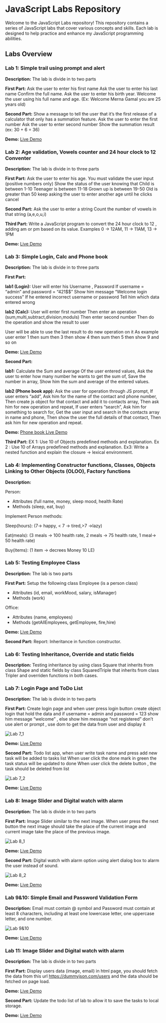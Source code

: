 # JavaScript Labs Repository

Welcome to the JavaScript Labs repository! This repository contains a series of JavaScript labs that cover various concepts and skills. Each lab is designed to help practice and enhance my JavaScript programming abilities.

## Labs Overview

<!-- Lab1 -->
### Lab 1: Simple trail using prompt and alert

**Description:**
The lab is divide in to two parts

**First Part:**
Ask the user to enter his first name
Ask the user to enter his last name
Confirm the full name.
Ask the user to enter his birth year.
Welcome the user using his full name and age.
(Ex: Welcome Merna Gamal you are 25 years old)

**Second Part:**
Show a message to tell the user that it’s the first release of a calculator that only has a summation feature.
Ask the user to enter the first number
Ask the user to enter second number
Show the summation result (ex: 30 + 6 = 36)

**Demo:**
[Live Demo](https://mernagamalshenouda.github.io/JavaScript-Labs/Lab1-JS/Index.html)

<!-- Lab2 -->
### Lab 2: Age validation, Vowels counter and 24 hour clock to 12 Conventer

**Description:**
The lab is divide in to three parts

**First Part:**
Ask the user to enter his age. You must validate the user input (positive numbers only)
 Show the status of the user knowing that
 Child is between 1-10
 Teenager is between 11-18
 Grown up is between 19-50
 Old is greater than 50
 keep asking the user to enter another age until he clicks cancel 

**Second Part:**
Ask the user to enter a string
 Count the number of vowels in that string (a,e,o,u,i) 

**Third Part:**
Write a JavaScript program to convert the 24 hour clock to 12 , adding am or pm based on its value.
 Examples 
0 -> 12AM,
 11 -> 11AM,
 13 -> 1PM 

**Demo:**
[Live Demo](https://mernagamalshenouda.github.io/JavaScript-Labs/Lab2-JS/index.html)

<!-- Lab3 -->
### Lab 3: Simple Login, Calc and Phone book

**Description:**
The lab is divide in to three parts

**First Part:**

**lab1 (Login):** User will enter his Username , Password 
If username = “admin” and password = “421$$” 
Show him message “Welcome login success”
If he entered incorrect username or password
Tell him which data entered wrong

**lab2 (Calc):** 
User will enter first number
Then enter an operation (sum,multi,subtract,division,moduls)
Then enter second number
Then do the operation and show the result to user

User will be able to use the last result to do new operation on it
As example user enter 1 then sum then 3 then show 4 then sum then 5 then show 
9 and so on

**Demo:**
[Live Demo](https://mernagamalshenouda.github.io/JavaScript-Labs/Lab3-JS/Part1/index.html)

**Second Part:**

**lab1:** Calculate the Sum and average Of the user entered values,
Ask the user to enter how many number he wants to get the sum of,
Save the number in array,
Show him the sum and average of the entered values.

**lab2 (Phone book app):** 
Ask the user for operation through JS prompt,
If user enters “add”,
Ask him for the name of the contact and phone number,
Then create js object for that contact and add it to contacts array,
Then ask him for new operation and repeat,
If user enters “search”,
Ask him for something to search for,
Get the user input and search in the contacts array in name and phone,
Then show the user the full details of that contact,
Then ask him for new operation and repeat.

**Demo:**
[Phone book Live Demo](https://mernagamalshenouda.github.io/JavaScript-Labs/Lab3-JS/Part2/index.html)

**Third Part:**
EX 1:
Use 10 of Objects predefined methods and explanation.
Ex 2 :
Use 10 of Arrays predefined methods and explanation.
Ex3:
Write a nested function and explain the closure -> lexical environment.

<!-- Lab4 -->
### Lab 4: Implementing Constructor functions, Classes, Objects Linking to Other Objects (OLOO), Factory functions

**Description:**

Person:
-	Attributes (full name, money, sleep mood, health Rate)
-	Methods (sleep, eat, buy)

Implement Person methods:

Sleep(hours): (7-> happy, < 7 -> tired,>7 ->lazy)

Eat(meals): (3 meals -> 100 health rate, 2 meals -> 75 health rate, 1 meal-> 50 health rate)

Buy(items): (1 item -> decrees Money 10 LE)	
	
<!-- Lab5 -->
### Lab 5: Testing Employee Class

**Description:**
The lab is two parts

**First Part:**
Setup the following class 
	Employee (is a person class) 
-	Attributes (id, email, workMood, salary, isManager)
-	Methods (work)

Office:
-	Attributes (name, employees)
-	Methods (getAllEmployees, getEmployee, fire,hire)

**Demo:**
[Live Demo](https://mernagamalshenouda.github.io/JavaScript-Labs/Lab5-JS/Part1/index.html)

**Second Part:**
 Report: Inheritance in function constructor.

<!-- Lab6 -->
### Lab 6: Testing Inheritance, Override and static fields

**Description:**
Testing inheritance by using class Square that inherits from class Shape and 
static fields by class SquaredTriple that inherits from class Tripler and overriden functions in both cases.

<!-- Lab7 -->
### Lab 7: Login Page and ToDo List

**Description:**
The lab is divide in to two parts

**First Part:**
Create login page and when user press login button create object login that hold 
the data and if username = admin and password = 123 show him message 
“welcome” , else show him message “not registered”
don’t use alert or prompt , use dom to get the data from user and display it

![Lab 7_1](./assets/images/Lab7_1.PNG)

**Demo:**
[Live Demo](https://mernagamalshenouda.github.io/JavaScript-Labs/Lab7-JS/Part1/index.html)

**Second Part:**
Todo list app, 
when user write task name and press add new task will be added to tasks list
When user click the done mark in green the task status will be updated to done 
When user click the delete button , the task should be deleted from list

![Lab 7_2](./assets/images/Lab7_2.PNG)

**Demo:**
[Live Demo](https://mernagamalshenouda.github.io/JavaScript-Labs/Lab7-JS/Part2/index.html)

<!-- Lab8 -->
### Lab 8: Image Slider and Digital watch with alarm 

**Description:**
The lab is divide in to two parts

**First Part:**
Image Slider similar to the next image.
When user press the next button the next image should take the place of the 
current image and current image take the place of the previous image.

![Lab 8_1](./assets/images/Lab8_1.PNG)

**Demo:**
[Live Demo](https://mernagamalshenouda.github.io/JavaScript-Labs/Lab8-JS/Part1/index.html)

**Second Part:**
Digital watch with alarm option using alert dialog 
box to alarm the user instead of sound.

![Lab 8_2](./assets/images/Lab8_2.PNG)

**Demo:**
[Live Demo](https://mernagamalshenouda.github.io/JavaScript-Labs/Lab8-JS/Part2/index.html)

<!-- Lab9&10 -->
### Lab 9&10: Simple Email and Password Validation Form

**Description:**
Email must contain @ symbol and Password must contain at least 8 characters, including at least one lowercase letter, one uppercase letter, and one number.

![Lab 9&10](./assets/images/Lab9&10.PNG)

**Demo:**
[Live Demo](https://mernagamalshenouda.github.io/JavaScript-Labs/Lab9&10-JS/index.html)


<!-- Lab11 -->
### Lab 11: Image Slider and Digital watch with alarm 

**Description:**
The lab is divide in to two parts

**First Part:**
Display users data (image, email) in html page, you should fetch the data from this 
url https://dummyjson.com/users and the data should be fetched on page load.

**Demo:**
[Live Demo](https://mernagamalshenouda.github.io/JavaScript-Labs/Lab11-JS/Part1/index.html)

**Second Part:**
Update the todo list of lab to allow it to save the tasks to local storage.

**Demo:**
[Live Demo](https://mernagamalshenouda.github.io/JavaScript-Labs/Lab11-JS/Part2/index.html)











